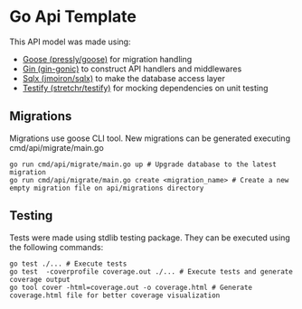 # Go Api Template

This API model was made using:

- [Goose (pressly/goose)](https://github.com/pressly/goose) for migration handling
- [Gin (gin-gonic)](https://github.com/gin-gonic/gin) to construct API handlers and middlewares
- [Sqlx (jmoiron/sqlx)](https://github.com/jmoiron/sqlx) to make the database access layer
- [Testify (stretchr/testify)](https://github.com/stretchr/testify) for mocking dependencies on unit testing

## Migrations

Migrations use goose CLI tool. New migrations can be generated executing cmd/api/migrate/main.go

```
go run cmd/api/migrate/main.go up # Upgrade database to the latest migration
go run cmd/api/migrate/main.go create <migration_name> # Create a new empty migration file on api/migrations directory
```

## Testing

Tests were made using stdlib testing package. They can be executed using the following commands:

```
go test ./... # Execute tests
go test  -coverprofile coverage.out ./... # Execute tests and generate coverage output
go tool cover -html=coverage.out -o coverage.html # Generate coverage.html file for better coverage visualization
```
